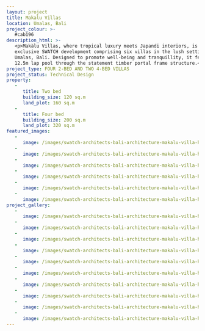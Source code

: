 ```yaml
---
layout: project
title: Makalu Villas
location: Umalas, Bali
project_colour: >-
   #cab196
description_html: >-
   <p>Makàlu Villas, where tropical luxury meets Japandi interiors, is an
   exclusive SWATCH development comprising six villas in the lush setting of
   Umalas, Bali. Designed to promote well-being and tranquillity, it features a
   12.5m lap pool through the statement timber portal frame structure.</p>
project_type: FOUR 2-BED AND TWO 4-BED VILLAS
project_status: Technical Design
property:
   -
      title: Two bed
      building_size: 120 sq.m
      land_plot: 160 sq.m
   -
      title: Four bed
      building_size: 200 sq.m
      land_plot: 320 sq.m
featured_images:
   -
      image: /images/swatch-architects-bali-architecture-makalu-villa-house-1.jpg
   -
      image: /images/swatch-architects-bali-architecture-makalu-villa-house-4.jpg
   -
      image: /images/swatch-architects-bali-architecture-makalu-villa-house-5.jpg
   -
      image: /images/swatch-architects-bali-architecture-makalu-villa-house-6.jpg
   -
      image: /images/swatch-architects-bali-architecture-makalu-villa-house-7.jpg
   -
      image: /images/swatch-architects-bali-architecture-makalu-villa-house-8.jpg
project_gallery:
   -
      image: /images/swatch-architects-bali-architecture-makalu-villa-house-1.jpg
   -
      image: /images/swatch-architects-bali-architecture-makalu-villa-house-4.jpg
   -
      image: /images/swatch-architects-bali-architecture-makalu-villa-house-5.jpg
   -
      image: /images/swatch-architects-bali-architecture-makalu-villa-house-6.jpg
   -
      image: /images/swatch-architects-bali-architecture-makalu-villa-house-7.jpg
   -
      image: /images/swatch-architects-bali-architecture-makalu-villa-house-8.jpg
   -
      image: /images/swatch-architects-bali-architecture-makalu-villa-house-9.jpg
   -
      image: /images/swatch-architects-bali-architecture-makalu-villa-house-11.jpg
   -
      image: /images/swatch-architects-bali-architecture-makalu-villa-house-10.jpg
   -
      image: /images/swatch-architects-bali-architecture-makalu-villa-house-3.jpg
---
```

